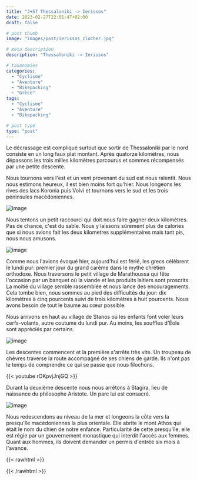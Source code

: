 ```yaml
---
title: "J+57 Thessaloniki -> Ierissos"
date: 2023-02-27T22:01:47+02:00
draft: false

# post thumb
image: "images/post/ierissos_clocher.jpg"

# meta description
description: "Thessaloniki -> Ierissos"

# taxonomies
categories:
  - "Cyclisme" 
  - "Aventure" 
  - "Bikepacking"
  - "Grèce" 
tags:
  - "Cyclisme" 
  - "Aventure" 
  - "Bikepacking" 

# post type
type: "post"
---
```


Le décrassage est compliqué surtout que sortir de Thessaloniki par le nord consiste en un long faux plat montant. Après quatorze kilomètres, nous dépassons les trois milles kilomètres parcourus et sommes récompensés par une petite descente.

Nous tournons vers l'est et un vent provenant du sud est nous ralentit. Nous nous estimons heureux, il est bien moins fort qu'hier. Nous longeons les rives des lacs Koronia puis Volvi et tournons vers le sud et les trois péninsules macédoniennes. 

![image](../../images/post/ierissos_lac.jpg)

Nous tentons un petit raccourci qui doit nous faire gagner deux kilomètres. Pas de chance, c'est du sable. Nous y laissons sûrement plus de calories que si nous avions fait les deux kilomètres supplémentaires mais tant pis, nous nous amusons. 

![image](../../images/post/ierissos_chevre.jpg)

Comme nous l'avions évoqué hier, aujourd'hui est férié, les grecs célèbrent le lundi pur: premier jour du grand carême dans le mythe chrétien orthodoxe. Nous traversons le petit village de Marathoussa qui fête l'occasion par un banquet où la viande et les produits laitiers sont proscrits. La moitié du village semble rassemblée et nous lance des encouragements. Cela tombe bien, nous sommes au pied des difficultés du jour: dix kilomètres à cinq pourcents suivi de trois kilomètres à huit pourcents. Nous avons besoin de tout le baume au cœur possible. 

Nous arrivons en haut au village de Stanos où les enfants font voler leurs cerfs-volants, autre coutume du lundi pur. Au moins, les souffles d'Éole sont appréciés par certains. 

![image](../../images/post/ierissos_cerfvolant.jpg)

Les descentes commencent et la première s'arrête très vite. Un troupeau de chèvres traverse la route accompagné de ses chiens de garde. Ils n'ont pas le temps de comprendre ce qui se passe que nous filochons. 

{{< youtube rOKpvjJnjGQ >}} 

Durant la deuxième descente nous nous arrêtons à Stagira, lieu de naissance du philosophe Aristote. Un parc lui est consacré. 

![image](../../images/post/ierissos_aristote.jpg)

Nous redescendons au niveau de la mer et longeons la côte vers la presqu'île macédoniennes la plus orientale. Elle abrite le mont Athos qui était le nom du chien de notre enfance. Particularité de cette presqu'île, elle est régie par un gouvernement monastique qui interdit l'accès aux femmes. Quant aux hommes, ils doivent demander un permis d'entrée six mois à l'avance. 

{{< rawhtml >}}
<div class="strava-embed-placeholder" data-embed-type="activity" data-embed-id="8632077000"></div><script src="https://strava-embeds.com/embed.js"></script>
{{< /rawhtml >}}
